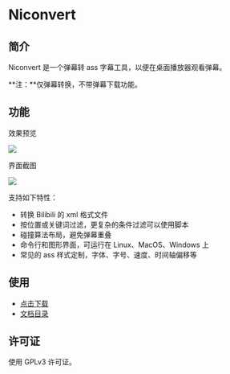 Niconvert
=========

简介
----

Niconvert 是一个弹幕转 ass 字幕工具，以便在桌面播放器观看弹幕。

**注：**仅弹幕转换，不带弹幕下载功能。

功能
----

效果预览

[![](https://raw.githubusercontent.com/muzuiget/niconvert/master/docs/images/v2_preview.jpg)](https://raw.githubusercontent.com/muzuiget/niconvert/master/docs/images/v2_preview_full.jpg)

界面截图

![](https://raw.githubusercontent.com/muzuiget/niconvert/master/docs/images/v3_gui.png)

支持如下特性：

* 转换 Bilibili 的 xml 格式文件
* 按位置或关键词过滤，更复杂的条件过滤可以使用脚本
* 碰撞算法布局，避免弹幕重叠
* 命令行和图形界面，可运行在 Linux、MacOS、Windows 上
* 常见的 ass 样式定制，字体、字号、速度、时间轴偏移等

使用
----

* [点击下载][download]
* [文档目录][docs]

[docs]: ./docs/README.md
[download]: https://github.com/muzuiget/niconvert/archive/master.zip

许可证
------

使用 GPLv3 许可证。
